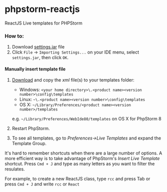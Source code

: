 # phpstorm-reactjs
ReactJS Live templates for PHPStorm

### How to:

1. Download [settings.jar](raw/master/settings.jar) file
1. Click `File` -> `Importing Settings...` on your IDE menu, select `settings.jar`, then click `OK`.

#### Manually insert template file
1. [Download](raw/master/template/ReactJS.xml) and copy the *xml* file(s) to your templates folder:

    * Windows: `<your home directory>\.<product name><version number>\config\templates`
    * Linux: `~\.<product name><version number>\config\templates`
    * OS X: `~/Library/Preferences/<product name><version number>/templates`

    e.g. `~/Library/Preferences/WebIde80/templates` on OS X for PhpStorm 8

1. Restart PhpStorm.

1. To see all templates, go to *Preferences->Live Templates* and expand the Template Group.

It's hard to remember shortcuts when there are a large number of options. A more efficient way is to take advantage of PhpStorm's *Insert Live Template* shortcut. Press `Cmd + J` and type as many letters as you want to filter the resulates.

For example, to create a new ReactJS class, type `rcc` and press Tab or press `Cmd + J` and write `rcc` or `React` 
